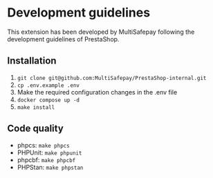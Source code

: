 # Development guidelines
This extension has been developed by MultiSafepay following the development guidelines of PrestaShop.

## Installation

1. `git clone git@github.com:MultiSafepay/PrestaShop-internal.git`
2. `cp .env.example .env` 
3. Make the required configuration changes in the .env file
4. `docker compose up -d`
5. `make install`

## Code quality
 - phpcs: `make phpcs`
 - PHPUnit: `make phpunit`
 - phpcbf: `make phpcbf`
 - PHPStan: `make phpstan`
